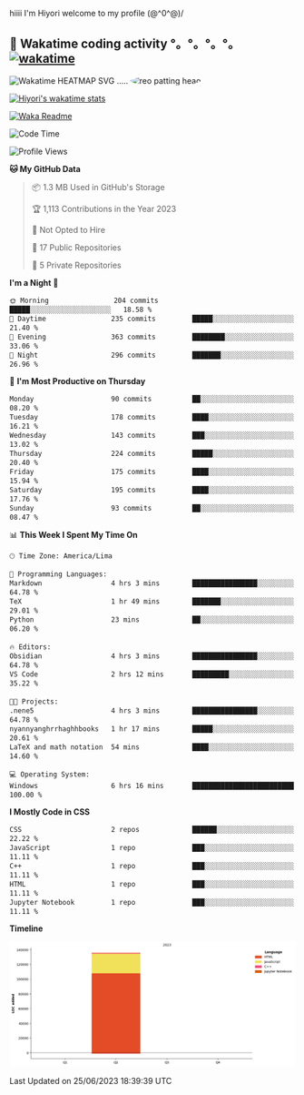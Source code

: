 hiiii I'm Hiyori welcome to my profile \(@^0^@)/

## 🦄 Wakatime coding activity °。°。°。°。[![wakatime](https://wakatime.com/badge/user/49dba2c5-26e1-43a7-9d07-e0f8613d1227.svg)](https://wakatime.com/@49dba2c5-26e1-43a7-9d07-e0f8613d1227) 
<img src="https://wakatime.com/share/@hiyori/ef87015d-57e0-4afb-bb56-1a99a24ea312.svg" width="600" alt="Wakatime HEATMAP SVG"/> ..... <img src="https://i.postimg.cc/RFM2CQFY/reo-patting.webp" alt="reo patting head" width="200" style="border-radius: 50%;">

 [![Hiyori's wakatime stats](https://github-readme-stats.vercel.app/api/wakatime?username=hiyori&theme=buefy&range=last_year&is_including_today=true&layout=compact)](https://github.com/anuraghazra/github-readme-stats)
 

[![Waka Readme](https://github.com/hiyorijl/hiyorijl/actions/workflows/Waka%20Readme.yml/badge.svg)](https://github.com/hiyorijl/hiyorijl/actions/workflows/Waka%20Readme.yml)

<!--START_SECTION:waka-->
![Code Time](http://img.shields.io/badge/Code%20Time-167%20hrs%2043%20mins-blue)

![Profile Views](http://img.shields.io/badge/Profile%20Views-180-blue)

**🐱 My GitHub Data** 

> 📦 1.3 MB Used in GitHub's Storage 
 > 
> 🏆 1,113 Contributions in the Year 2023
 > 
> 🚫 Not Opted to Hire
 > 
> 📜 17 Public Repositories 
 > 
> 🔑 5 Private Repositories 
 > 
**I'm a Night 🦉** 

```text
🌞 Morning                204 commits         █████░░░░░░░░░░░░░░░░░░░░   18.58 % 
🌆 Daytime                235 commits         █████░░░░░░░░░░░░░░░░░░░░   21.40 % 
🌃 Evening                363 commits         ████████░░░░░░░░░░░░░░░░░   33.06 % 
🌙 Night                  296 commits         ███████░░░░░░░░░░░░░░░░░░   26.96 % 
```
📅 **I'm Most Productive on Thursday** 

```text
Monday                   90 commits          ██░░░░░░░░░░░░░░░░░░░░░░░   08.20 % 
Tuesday                  178 commits         ████░░░░░░░░░░░░░░░░░░░░░   16.21 % 
Wednesday                143 commits         ███░░░░░░░░░░░░░░░░░░░░░░   13.02 % 
Thursday                 224 commits         █████░░░░░░░░░░░░░░░░░░░░   20.40 % 
Friday                   175 commits         ████░░░░░░░░░░░░░░░░░░░░░   15.94 % 
Saturday                 195 commits         ████░░░░░░░░░░░░░░░░░░░░░   17.76 % 
Sunday                   93 commits          ██░░░░░░░░░░░░░░░░░░░░░░░   08.47 % 
```


📊 **This Week I Spent My Time On** 

```text
🕑︎ Time Zone: America/Lima

💬 Programming Languages: 
Markdown                 4 hrs 3 mins        ████████████████░░░░░░░░░   64.78 % 
TeX                      1 hr 49 mins        ███████░░░░░░░░░░░░░░░░░░   29.01 % 
Python                   23 mins             ██░░░░░░░░░░░░░░░░░░░░░░░   06.20 % 

🔥 Editors: 
Obsidian                 4 hrs 3 mins        ████████████████░░░░░░░░░   64.78 % 
VS Code                  2 hrs 12 mins       █████████░░░░░░░░░░░░░░░░   35.22 % 

🐱‍💻 Projects: 
.nene5                   4 hrs 3 mins        ████████████████░░░░░░░░░   64.78 % 
nyannyanghrrhaghhbooks   1 hr 17 mins        █████░░░░░░░░░░░░░░░░░░░░   20.61 % 
LaTeX and math notation  54 mins             ████░░░░░░░░░░░░░░░░░░░░░   14.60 % 

💻 Operating System: 
Windows                  6 hrs 16 mins       █████████████████████████   100.00 % 
```

**I Mostly Code in CSS** 

```text
CSS                      2 repos             ██████░░░░░░░░░░░░░░░░░░░   22.22 % 
JavaScript               1 repo              ███░░░░░░░░░░░░░░░░░░░░░░   11.11 % 
C++                      1 repo              ███░░░░░░░░░░░░░░░░░░░░░░   11.11 % 
HTML                     1 repo              ███░░░░░░░░░░░░░░░░░░░░░░   11.11 % 
Jupyter Notebook         1 repo              ███░░░░░░░░░░░░░░░░░░░░░░   11.11 % 
```



**Timeline**

![Lines of Code chart](https://raw.githubusercontent.com/hiyorijl/hiyorijl/main/assets/bar_graph.png)


 Last Updated on 25/06/2023 18:39:39 UTC
<!--END_SECTION:waka-->
